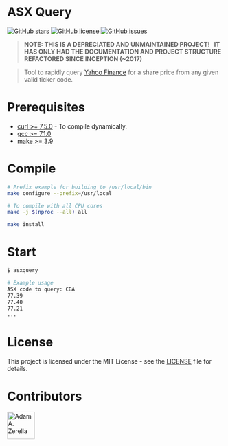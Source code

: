 # ASX Query

[![GitHub stars](https://img.shields.io/github/stars/adamzerella/ASXQuery.svg)](https://github.com/adamzerella/adamzerella/stargazers)
[![GitHub license](https://img.shields.io/github/license/adamzerella/ASXQuery.svg)](https://github.com/adamzerella/adamzerella/blob/master/LICENSE)
[![GitHub issues](https://img.shields.io/github/issues/adamzerella/ASXQuery.svg)](https://github.com/adamzerella/adamzerella/issues)

> <strong>NOTE: THIS IS A DEPRECIATED AND UNMAINTAINED PROJECT! &nbsp; IT HAS ONLY HAD THE DOCUMENTATION AND PROJECT STRUCTURE REFACTORED SINCE INCEPTION (~2017)</strong>

> Tool to rapidly query [Yahoo Finance](https://au.finance.yahoo.com/) for a share price from any given valid ticker code.

# Prerequisites

- [curl >= 7.5.0](https://curl.haxx.se/download.html) - To compile dynamically.
- [gcc >= 7.1.0](https://gcc.gnu.org/)
- [make >= 3.9](https://www.gnu.org/software/make/)


# Compile
```bash
# Prefix example for building to /usr/local/bin
make configure --prefix=/usr/local

# To compile with all CPU cores
make -j $(nproc --all) all

make install
```

# Start
```bash
$ asxquery

# Example usage
ASX code to query: CBA
77.39
77.40
77.21
...
```

# License

This project is licensed under the MIT License - see the [LICENSE](https://raw.githubusercontent.com/adamzerella/ASXQuery/master/LICENSE) file for details.

# Contributors

<div style="display:inline;">
  <img width="64" height="64" href="https://github.com/adamzerella" src="https://avatars0.githubusercontent.com/u/1501560?s=460&v=4" alt="Adam A. Zerella"/>
</div>

